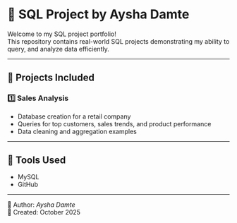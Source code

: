 # 💾 SQL Project by Aysha Damte

Welcome to my SQL project portfolio!  
This repository contains real-world SQL projects demonstrating my ability to query, and analyze data efficiently.

---

## 🧩 Projects Included

### 1️⃣ Sales Analysis
- Database creation for a retail company  
- Queries for top customers, sales trends, and product performance  
- Data cleaning and aggregation examples  

---

## 🧰 Tools Used
- MySQL   
- GitHub  

---

📌 Author: *Aysha Damte*  
📅 Created: October 2025
